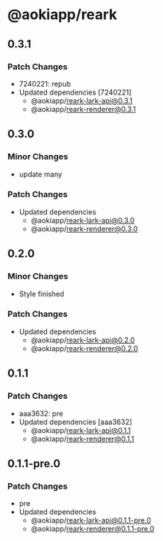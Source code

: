 # @aokiapp/reark

## 0.3.1

### Patch Changes

- 7240221: repub
- Updated dependencies [7240221]
  - @aokiapp/reark-lark-api@0.3.1
  - @aokiapp/reark-renderer@0.3.1

## 0.3.0

### Minor Changes

- update many

### Patch Changes

- Updated dependencies
  - @aokiapp/reark-lark-api@0.3.0
  - @aokiapp/reark-renderer@0.3.0

## 0.2.0

### Minor Changes

- Style finished

### Patch Changes

- Updated dependencies
  - @aokiapp/reark-lark-api@0.2.0
  - @aokiapp/reark-renderer@0.2.0

## 0.1.1

### Patch Changes

- aaa3632: pre
- Updated dependencies [aaa3632]
  - @aokiapp/reark-lark-api@0.1.1
  - @aokiapp/reark-renderer@0.1.1

## 0.1.1-pre.0

### Patch Changes

- pre
- Updated dependencies
  - @aokiapp/reark-lark-api@0.1.1-pre.0
  - @aokiapp/reark-renderer@0.1.1-pre.0
